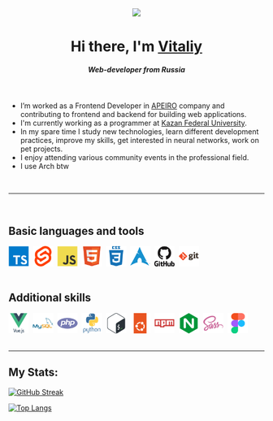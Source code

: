 <div align="center">
  <img src="https://media.giphy.com/media/qgQUggAC3Pfv687qPC/giphy.gif" width="500px">
  <h1 align="center">Hi there, I'm <a href="https://ivanvit.ru">Vitaliy</a></h1>
  <h5 align="center">Web-developer from Russia</h3>
  <div align="left">
  <br>
  
  - I’m worked as a Frontend Developer in [APEIRO](https://vk.com/apeirocomp) company and contributing to frontend and backend for building web applications.
  - I'm currently working as a programmer at [Kazan Federal University](https://kpfu.ru/vitaliy.ivanushhenko&p_lang=2).
  - In my spare time I study new technologies, learn different development practices, improve my skills, get interested in neural networks, work on pet projects.
  - I enjoy attending various community events in the professional field.
  - I use Arch btw

  </div>
</div>
<br>
<hr>
<br>
<div>
  <h2>Basic languages and tools</h2>
  <div>
    <img src="https://github.com/devicons/devicon/blob/master/icons/typescript/typescript-original.svg" title="TypeScript" **alt="TypeScript" width="40" height="40"/>&nbsp;
    <img src="https://github.com/devicons/devicon/blob/master/icons/svelte/svelte-original.svg" title="Svelte" **alt="Svelte" width="40" height="40"/>&nbsp;
    <img src="https://github.com/devicons/devicon/blob/master/icons/javascript/javascript-original.svg" title="JavaScript" alt="JavaScript" width="40" height="40"/>&nbsp;
    <img src="https://github.com/devicons/devicon/blob/master/icons/html5/html5-original.svg" title="HTML5" alt="HTML" width="40" height="40"/>&nbsp;
    <img src="https://github.com/devicons/devicon/blob/master/icons/css3/css3-plain-wordmark.svg"  title="CSS3" alt="CSS" width="40" height="40"/>&nbsp;
    <img src="https://github.com/devicons/devicon/blob/master/icons/archlinux/archlinux-original.svg" title="Arch Linux" **alt="Arch Linux" width="40" height="40"/>&nbsp;
    <img src="https://github.com/devicons/devicon/blob/master/icons/github/github-original-wordmark.svg" title="GitHub" **alt="GitHub" width="40" height="40"/>&nbsp;
    <img src="https://github.com/devicons/devicon/blob/master/icons/git/git-original-wordmark.svg" title="Git" **alt="Git" width="40" height="40"/>&nbsp;
  </div>
  <br>
  <h2>Additional skills</h2>
  <div>
    <img src="https://github.com/devicons/devicon/blob/master/icons/vuejs/vuejs-original-wordmark.svg" title="Vue" alt="Vue" width="40" height="40"/>&nbsp;
    <img src="https://github.com/devicons/devicon/blob/master/icons/mysql/mysql-original-wordmark.svg" title="MySQL"  alt="MySQL" width="40" height="40"/>&nbsp;
    <img src="https://github.com/devicons/devicon/blob/master/icons/php/php-plain.svg" title="PHP" **alt="PHP" width="40" height="40"/>&nbsp;
    <img src="https://github.com/devicons/devicon/blob/master/icons/python/python-original-wordmark.svg" title="Python" **alt="Python" width="40" height="40"/>&nbsp;
    <img src="https://github.com/devicons/devicon/blob/master/icons/bash/bash-original.svg" title="bash" **alt="bash" width="40" height="40"/>&nbsp;
    <img src="https://github.com/devicons/devicon/blob/master/icons/ubuntu/ubuntu-original.svg" title="ubuntu" **alt="ubuntu" width="40" height="40"/>&nbsp;
    <img src="https://github.com/devicons/devicon/blob/master/icons/npm/npm-original-wordmark.svg" title="npm" **alt="npm" width="40" height="40"/>&nbsp;
    <img src="https://github.com/devicons/devicon/blob/master/icons/nginx/nginx-original.svg" title="Nginx" **alt="Nginx" width="40" height="40"/>&nbsp;
    <img src="https://github.com/devicons/devicon/blob/master/icons/sass/sass-original.svg" title="SASS" **alt="SASS" width="40" height="40"/>&nbsp;
    <img src="https://github.com/devicons/devicon/blob/master/icons/figma/figma-original.svg" title="Figma" **alt="Figma" width="40" height="40"/>&nbsp;
  </div>
</div>
<br>
<hr>
<div>
  <h2>My Stats:</h2>
  
  [![GitHub Streak](http://github-readme-streak-stats.herokuapp.com?user=ivanvit100&theme=dark&hide_border=true&border_radius=5.5&date_format=j%20M%5B%20Y%5D&exclude_days=Sun%2CSat&fire=FF7F26&ring=FF7F26&currStreakLabel=EA8000&sideNums=FFC33D&background=333333)](https://git.io/streak-stats)
  
  [![Top Langs](https://github-readme-stats.vercel.app/api/top-langs/?username=ivanvit100&layout=compact&theme=darcula&hide=html,css)](https://github.com/anuraghazra/github-readme-stats)
</div>
